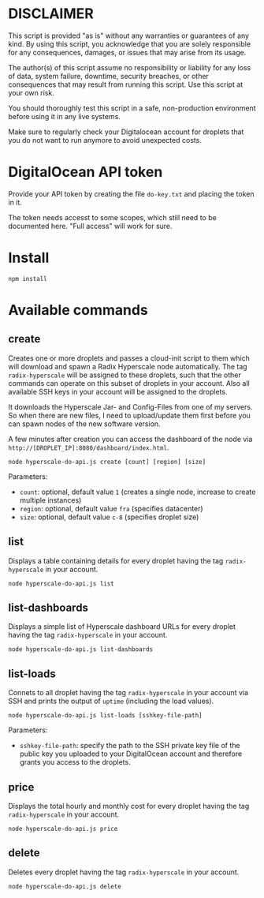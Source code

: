 # DISCLAIMER

This script is provided "as is" without any warranties or guarantees of any kind. 
By using this script, you acknowledge that you are solely responsible for any consequences, 
damages, or issues that may arise from its usage.

The author(s) of this script assume no responsibility or liability for any loss of data, 
system failure, downtime, security breaches, or other consequences that may result 
from running this script. Use this script at your own risk.

You should thoroughly test this script in a safe, non-production environment before using it in any live systems.

Make sure to regularly check your Digitalocean account for droplets that you do not want to run anymore
to avoid unexpected costs.

# DigitalOcean API token
Provide your API token by creating the file `do-key.txt` and placing the token in it.

The token needs accesst to some scopes, which still need to be documented here. "Full access" will work for sure.

# Install

```
npm install
```

# Available commands

## create
Creates one or more droplets and passes a cloud-init script to them which will download and spawn a Radix Hyperscale node automatically.
The tag `radix-hyperscale` will be assigned to these droplets, such that the other commands can operate on this subset of droplets in your account.
Also all available SSH keys in your account will be assigned to the droplets.

It downloads the Hyperscale Jar- and Config-Files from one of my servers. So when there are new files, I need to upload/update them first before you can spawn nodes of the new software version.

A few minutes after creation you can access the dashboard of the node via `http://[DROPLET_IP]:8080/dashboard/index.html`.
```
node hyperscale-do-api.js create [count] [region] [size]
```
Parameters:
- `count`: optional, default value `1` (creates a single node, increase to create multiple instances)
- `region`: optional, default value `fra` (specifies datacenter)
- `size`: optional, default value `c-8` (specifies droplet size)

## list
Displays a table containing details for every droplet having the tag `radix-hyperscale` in your account.
```
node hyperscale-do-api.js list
```

## list-dashboards
Displays a simple list of Hyperscale dashboard URLs for every droplet having the tag `radix-hyperscale` in your account.
```
node hyperscale-do-api.js list-dashboards
```

## list-loads
Connets to all droplet having the tag `radix-hyperscale` in your account via SSH and prints the output of `uptime` (including the load values).
```
node hyperscale-do-api.js list-loads [sshkey-file-path]
```
Parameters:
- `sshkey-file-path`: specify the path to the SSH private key file of the public key you uploaded to your DigitalOcean account and therefore grants you access to the droplets.

## price
Displays the total hourly and monthly cost for every droplet having the tag `radix-hyperscale` in your account.
```
node hyperscale-do-api.js price
```

## delete
Deletes every droplet having the tag `radix-hyperscale` in your account.
```
node hyperscale-do-api.js delete
```
